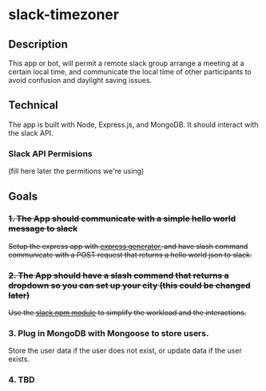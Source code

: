 # slack-timezoner
## Description
This app or bot, will permit a remote slack group arrange a meeting at a certain local time, and communicate the local time of other participants to avoid confusion and daylight saving issues. 

## Technical
The app is built with Node, Express.js, and MongoDB. It should interact with the slack API.
### Slack API Permisions
(fill here later the permitions we're using)

## Goals
### ~~1. The App should communicate with a simple hello world message to slack~~
~~Setup the express app with [express generator](https://expressjs.com/en/starter/generator.html), and have slash command communicate with a POST request that returns a hello world json to slack.~~
### ~~2. The App should have a slash command that returns a dropdown so you can set up your city (this could be changed later)~~
~~Use the [slack npm module](https://www.npmjs.com/package/slack) to simplify the workload and the interactions.~~
### 3. Plug in MongoDB with Mongoose to store users. 
Store the user data if the user does not exist, or update data if the user exists. 
### 4. TBD
